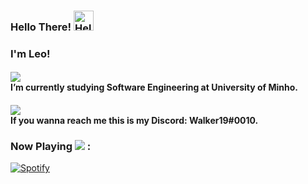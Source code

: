 ### Hello There! <a href="https://emoji.gg/emoji/7715-hello"><img src="https://emoji.gg/assets/emoji/7715-hello.png" width="32px" height="32px" alt="Hello"></a>

### I'm Leo!

<div>
<h4 align="left"> <img src=https://github.com/Leonardo1924/Leonardo1924/blob/main/imgs/brasao_uminho_XBA_icon.ico/> <div> I’m currently studying Software Engineering at University of Minho.</div></h4>
</div>

<h4 align="left"> <img src=/> <div> If you wanna reach me this is my Discord: Walker19#0010.</div></h4>

<h3 align="left">Now Playing <img src="https://img.icons8.com/external-tal-revivo-shadow-tal-revivo/24/000000/external-spotify-a-swedish-audio-streaming-platform-that-provides-drm-protected-logo-shadow-tal-revivo.png"/> :</h3>

[![Spotify](https://novatorem-blue-xi.vercel.app/api/spotify)](https://open.spotify.com/user/melwwt1dl1y0m19x8k1c44eim)


